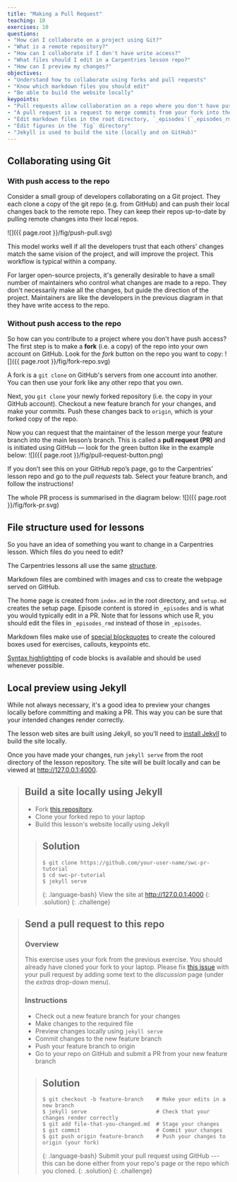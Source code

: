 ```yaml
---
title: "Making a Pull Request"
teaching: 10
exercises: 10
questions:
- "How can I collaborate on a project using Git?"
- "What is a remote repository?"
- "How can I collaborate if I don't have write access?"
- "What files should I edit in a Carpentries lesson repo?"
- "How can I preview my changes?"
objectives:
- "Understand how to collaborate using forks and pull requests"
- "Know which markdown files you should edit"
- "Be able to build the website locally"
keypoints:
- "Pull requests allow collaboration on a repo where you don't have push access"
- "A pull request is a request to merge commits from your fork into the original repo"
- "Edit markdown files in the root directory, `_episodes`(`_episodes_rmd` for R lessons), or `_extras`"
- "Edit figures in the `fig` directory"
- "Jekyll is used to build the site (locally and on GitHub)"
---
```

## Collaborating using Git
### With push access to the repo
Consider a small group of developers collaborating on a Git project.
They each clone a copy of the git repo (e.g. from GitHub) and can push their local changes back
to the remote repo.
They can keep their repos up-to-date by pulling remote changes into their local repos.

![]({{ page.root }}/fig/push-pull.svg)

This model works well if all the developers trust that each others' changes match the same vision
of the project, and will improve the project.
This workflow is typical within a company.

For larger open-source projects, it's generally desirable to have a small number of maintainers
who control what changes are made to a repo.
They don't necessarily make all the changes, but guide the direction of the project.
Maintainers are like the developers in the previous diagram in that they have write access to the repo.

### Without push access to the repo
So how can you contribute to a project where you don't have push access?
The first step is to make a **fork** (i.e. a copy) of the repo into your own account on GitHub.
Look for the *fork* button on the repo you want to copy:
![]({{ page.root }}/fig/fork-repo.svg)

A fork is a `git clone` on GitHub's servers from one account into another.
You can then use your fork like any other repo that you own.

Next, you `git clone` your newly forked repository (i.e. the copy in your GitHub account).
Checkout a new feature branch for your changes, and make your commits.
Push these changes back to `origin`, which is your forked copy of the repo.

Now you can request that the maintainer of the lesson merge your feature branch into the main lesson’s branch.
This is called a **pull request (PR)** and is initiated using GitHub — look for the green button
like in the example below:
![]({{ page.root }}/fig/pull-request-button.png)

If you don’t see this on your GitHub repo’s page, go to the Carpentries’ lesson repo
and go to the *pull requests* tab. Select your feature branch, and follow the instructions!


The whole PR process is summarised in the diagram below:
![]({{ page.root }}/fig/fork-pr.svg)


## File structure used for lessons
So you have an idea of something you want to change in a Carpentries lesson. Which files do you need to edit?

The Carpentries lessons all use the same [structure](http://carpentries.github.io/lesson-example/03-organization/index.html).

Markdown files are combined with images and css to create the webpage served on GitHub.

The home page is created from `index.md` in the root directory, and `setup.md` creates the setup page.
Episode content is stored in `_episodes` and is what you would typically edit in a PR.
Note that for lessons which use R, you should edit the files in `_episodes_rmd` instead of those in `_episodes`.

Markdown files make use of [special blockquotes](http://carpentries.github.io/lesson-example/04-formatting/index.html)
to create the coloured boxes used for exercises, callouts, keypoints etc.

[Syntax highlighting](http://carpentries.github.io/lesson-example/04-formatting/index.html#formatting-code)
of code blocks is available and should be used whenever possible.

## Local preview using Jekyll
While not always necessary, it's a good idea to preview your changes locally before committing
and making a PR. This way you can be sure that your intended changes render correctly.

The lesson web sites are built using Jekyll, so you'll need to
[install Jekyll] to build the site locally.

Once you have made your changes, run `jekyll serve` from the root directory of the lesson repository.
The site will be built locally and can be viewed at <http://127.0.0.1:4000>.

> ## Build a site locally using Jekyll
> - Fork [this repository](https://github.com/gcapes/swc-pr-tutorial).
> - Clone your forked repo to your laptop
> - Build this lesson's website locally using Jekyll
>
> > ## Solution
> > ```
> > $ git clone https://github.com/your-user-name/swc-pr-tutorial
> > $ cd swc-pr-tutorial
> > $ jekyll serve
> > ```
> > {: .language-bash}
> > View the site at <http://127.0.0.1:4000>
> {: .solution}
{: .challenge}

> ## Send a pull request to this repo
> ### Overview
> This exercise uses your fork from the previous exercise.
> You should already have cloned your fork to your laptop.
> Please fix [this issue](https://github.com/gcapes/swc-pr-tutorial/issues/10) with your pull request
> by adding some text to the *discussion* page (under the *extras* drop-down menu).
>
> ### Instructions
> - Check out a new feature branch for your changes
> - Make changes to the required file
> - Preview changes locally using `jekyll serve`
> - Commit changes to the new feature branch
> - Push your feature branch to origin
> - Go to your repo on GitHub and submit a PR from your new feature branch
>
> > ## Solution
> > ```
> > $ git checkout -b feature-branch    # Make your edits in a new branch
> > $ jekyll serve                      # Check that your changes render correctly
> > $ git add file-that-you-changed.md  # Stage your changes
> > $ git commit                        # Commit your changes
> > $ git push origin feature-branch    # Push your changes to origin (your fork)
> > ```
> > {: .language-bash}
> > Submit your pull request using GitHub --- this can be done either from your repo's page
> > or the repo which you cloned.
> {: .solution}
{: .challenge}

[install Jekyll]: http://carpentries.github.io/lesson-example/setup.html#optional-jekyll-setup-for-lesson-development
